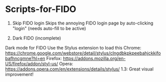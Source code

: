 # Scripts-for-FIDO
1. Skip FIDO login
Skips the annoying FIDO login page by auto-clicking "login" (needs auto-fill to be active)


2. Dark FIDO (incomplete)

Dark mode for FIDO
Use the Stylus extension to load this
Chrome: https://chrome.google.com/webstore/detail/stylus/clngdbkpkpeebahjckkjfobafhncgmne?hl=en
Firefox: https://addons.mozilla.org/en-US/firefox/addon/styl-us/
Opera: https://addons.opera.com/en/extensions/details/stylus/
1.3: 
Great visual improvement!
